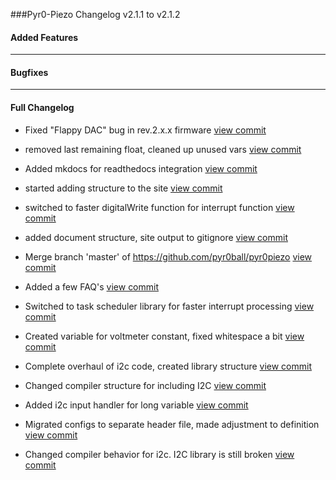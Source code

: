 ###Pyr0-Piezo Changelog v2.1.1 to v2.1.2

#### Added Features



------------------------------------

#### Bugfixes



------------------------------------

#### Full Changelog

- Fixed "Flappy DAC" bug in rev.2.x.x firmware [view commit](http://github.com/pyr0ball/pyr0piezo/commit/f745940904f9e4af4e9a75ff3ffe168a2518b4d0) 

- removed last remaining float, cleaned up unused vars [view commit](http://github.com/pyr0ball/pyr0piezo/commit/20454e7ffb0d32fd7aa7578649490b57134568f8) 

- Added mkdocs for readthedocs integration [view commit](http://github.com/pyr0ball/pyr0piezo/commit/1f20019d57d4d50bbf4fdb2178ce5ae8366252a9) 

- started adding structure to the site [view commit](http://github.com/pyr0ball/pyr0piezo/commit/69c9405e0f08e68050af5c0bdfed56c38c9fa024) 

- switched to faster digitalWrite function for interrupt function [view commit](http://github.com/pyr0ball/pyr0piezo/commit/c22324021098b40ae3d145de02d9a4b982483493) 

- added document structure, site output to gitignore [view commit](http://github.com/pyr0ball/pyr0piezo/commit/ba9c2abbe22b21696bf0dec05f87c4f34199d853) 

- Merge branch 'master' of https://github.com/pyr0ball/pyr0piezo [view commit](http://github.com/pyr0ball/pyr0piezo/commit/1004840020b7a49969dc034f55e4339851b3901c) 

- Added a few FAQ's [view commit](http://github.com/pyr0ball/pyr0piezo/commit/2b5d7e51f444391a95d58efc6acdb3609051d53b) 

- Switched to task scheduler library for faster interrupt processing [view commit](http://github.com/pyr0ball/pyr0piezo/commit/0b1dbeb2379575af45a0b81dbfe441237a20794a) 

- Created variable for voltmeter constant, fixed whitespace a bit [view commit](http://github.com/pyr0ball/pyr0piezo/commit/dc9ef32e5bff067ebb0acf9d2b1bc0007a0c4c1e) 

- Complete overhaul of i2c code, created library structure [view commit](http://github.com/pyr0ball/pyr0piezo/commit/513d03a4bf52fc21c1c2b42982a32a5b3af59602) 

- Changed compiler structure for including I2C [view commit](http://github.com/pyr0ball/pyr0piezo/commit/787745627764e890d1cb808f12393e87191a9a5f) 

- Added i2c input handler for long variable [view commit](http://github.com/pyr0ball/pyr0piezo/commit/95ea53438168b0b97a91c80f7608a490d7a51955) 

- Migrated configs to separate header file, made adjustment to definition [view commit](http://github.com/pyr0ball/pyr0piezo/commit/56c06008d4f7463a284561b5d0a337b573caa5e8) 

- Changed compiler behavior for i2c. I2C library is still broken [view commit](http://github.com/pyr0ball/pyr0piezo/commit/29fd45db239fc5beee5414f8e795ab0e6d14cb96) 

